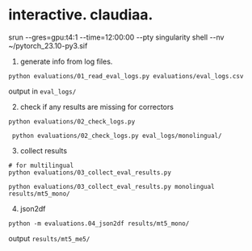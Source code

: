 # interactive. claudiaa.

srun --gres=gpu:t4:1 --time=12:00:00 --pty singularity shell --nv ~/pytorch_23.10-py3.sif 

1. generate info from log files.
```
python evaluations/01_read_eval_logs.py evaluations/eval_logs.csv
```
output in `eval_logs/`

2. check if any results are missing for correctors

```
python evaluations/02_check_logs.py

 python evaluations/02_check_logs.py eval_logs/monolingual/
```

3. collect results
```
# for multilingual
python evaluations/03_collect_eval_results.py

python evaluations/03_collect_eval_results.py monolingual results/mt5_mono/
```


4. json2df

```
python -m evaluations.04_json2df results/mt5_mono/
```
output `results/mt5_me5/`